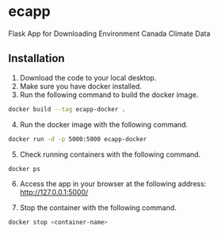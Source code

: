 # ecapp
Flask App for Downloading Environment Canada Climate Data

## Installation

1. Download the code to your local desktop.
2. Make sure you have docker installed.
3. Run the following command to build the docker image.

```zsh
docker build --tag ecapp-docker .
```

4. Run the docker image with the following command.

```zsh
docker run -d -p 5000:5000 ecapp-docker
```

5. Check running containers with the following command.

```zsh
docker ps
```

6. Access the app in your browser at the following address: <http://127.0.0.1:5000/>

7. Stop the container with the following command.

```zsh
docker stop <container-name>
```
